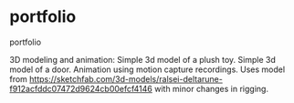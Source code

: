 # portfolio
portfolio

3D modeling and animation:
Simple 3d model of a plush toy.
Simple 3d model of a door.
Animation using motion capture recordings. Uses model from https://sketchfab.com/3d-models/ralsei-deltarune-f912acfddc07472d9624cb00efcf4146 with minor changes in rigging.
